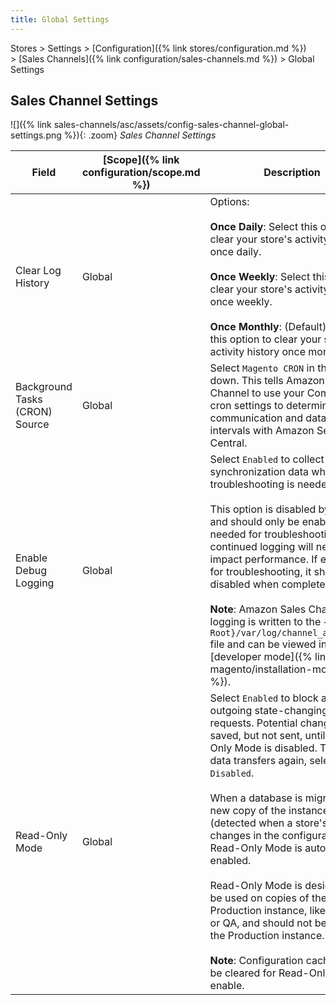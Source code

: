 ```yaml
---
title: Global Settings
---
```


Stores > Settings > [Configuration]({% link stores/configuration.md %}) > [Sales Channels]({% link configuration/sales-channels.md %}) > Global Settings

## Sales Channel Settings

![]({% link sales-channels/asc/assets/config-sales-channel-global-settings.png %}){: .zoom}
_Sales Channel Settings_

|Field|[Scope]({% link configuration/scope.md %})|Description|
|--- |--- |--- |
|Clear Log History|Global|Options:<br/><br/>**Once Daily**: Select this option to clear your store's activity history once daily.<br/><br/>**Once Weekly**: Select this option to clear your store's activity history once weekly.<br/><br/>**Once Monthly**: (Default) Select this option to clear your store's activity history once monthly.|
|Background Tasks (CRON) Source|Global|Select `Magento CRON` in the drop-down. This tells Amazon Sales Channel to use your Commerce cron settings to determine communication and data sync intervals with Amazon Seller Central.|
|Enable Debug Logging|Global|Select `Enabled` to collect additional synchronization data when troubleshooting is needed.<br/><br/>This option is disabled by default and should only be enabled when needed for troubleshooting, as continued logging will negatively impact performance. If enabled for troubleshooting, it should be disabled when complete.<br/><br/>**Note**: Amazon Sales Channel logging is written to the `{Commerce Root}/var/log/channel_amazon.log` file and can be viewed in [developer mode]({% link magento/installation-modes.md %}).|
|Read-Only Mode|Global|Select `Enabled` to block all outgoing state-changing API requests. Potential changes are saved, but not sent, until Read-Only Mode is disabled. To start the data transfers again, select `Disabled`.<br/><br/>When a database is migrated to a new copy of the instance (detected when a store's URL changes in the configuration), Read-Only Mode is automatically enabled.<br/><br/>Read-Only Mode is designed to be used on copies of the Production instance, like Staging or QA, and should not be used on the Production instance.<br/><br/>**Note**: Configuration cache must be cleared for Read-Only Mode to enable.|
